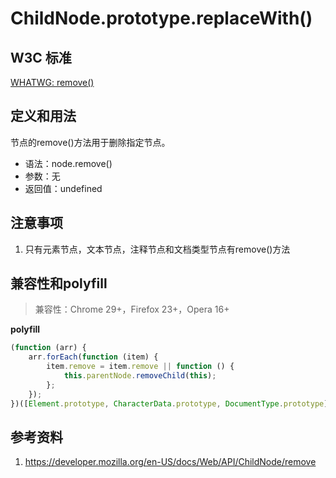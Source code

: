 # ChildNode.prototype.replaceWith()

## W3C 标准
[WHATWG: remove()](https://dom.spec.whatwg.org/#dom-childnode-remove)

## 定义和用法
节点的remove()方法用于删除指定节点。

- 语法：node.remove()
- 参数：无
- 返回值：undefined

## 注意事项
1. 只有元素节点，文本节点，注释节点和文档类型节点有remove()方法

## 兼容性和polyfill
> 兼容性：Chrome 29+，Firefox 23+，Opera 16+

**polyfill**
```javascript
(function (arr) {
    arr.forEach(function (item) {
        item.remove = item.remove || function () {
            this.parentNode.removeChild(this);
        };
    });
})([Element.prototype, CharacterData.prototype, DocumentType.prototype]);
```

## 参考资料
1. https://developer.mozilla.org/en-US/docs/Web/API/ChildNode/remove